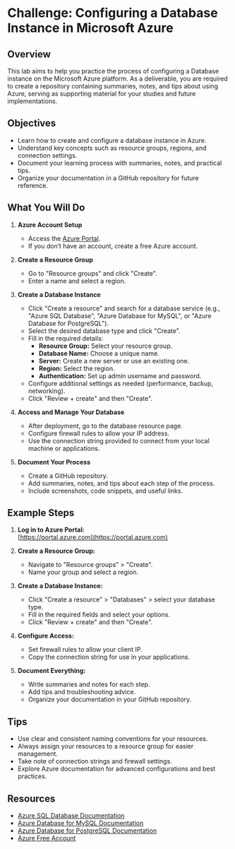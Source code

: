 # Challenge: Configuring a Database Instance in Microsoft Azure

## Overview

This lab aims to help you practice the process of configuring a Database instance on the Microsoft Azure platform. As a deliverable, you are required to create a repository containing summaries, notes, and tips about using Azure, serving as supporting material for your studies and future implementations.

## Objectives

- Learn how to create and configure a database instance in Azure.
- Understand key concepts such as resource groups, regions, and connection settings.
- Document your learning process with summaries, notes, and practical tips.
- Organize your documentation in a GitHub repository for future reference.

## What You Will Do

1. **Azure Account Setup**
   - Access the [Azure Portal](https://portal.azure.com).
   - If you don’t have an account, create a free Azure account.

2. **Create a Resource Group**
   - Go to "Resource groups" and click "Create".
   - Enter a name and select a region.

3. **Create a Database Instance**
   - Click "Create a resource" and search for a database service (e.g., "Azure SQL Database", "Azure Database for MySQL", or "Azure Database for PostgreSQL").
   - Select the desired database type and click "Create".
   - Fill in the required details:
     - **Resource Group:** Select your resource group.
     - **Database Name:** Choose a unique name.
     - **Server:** Create a new server or use an existing one.
     - **Region:** Select the region.
     - **Authentication:** Set up admin username and password.
   - Configure additional settings as needed (performance, backup, networking).
   - Click "Review + create" and then "Create".

4. **Access and Manage Your Database**
   - After deployment, go to the database resource page.
   - Configure firewall rules to allow your IP address.
   - Use the connection string provided to connect from your local machine or applications.

5. **Document Your Process**
   - Create a GitHub repository.
   - Add summaries, notes, and tips about each step of the process.
   - Include screenshots, code snippets, and useful links.

## Example Steps

1. **Log in to Azure Portal:**  
   [https://portal.azure.com](https://portal.azure.com)

2. **Create a Resource Group:**  
   - Navigate to "Resource groups" > "Create".
   - Name your group and select a region.

3. **Create a Database Instance:**  
   - Click "Create a resource" > "Databases" > select your database type.
   - Fill in the required fields and select your options.
   - Click "Review + create" and then "Create".

4. **Configure Access:**  
   - Set firewall rules to allow your client IP.
   - Copy the connection string for use in your applications.

5. **Document Everything:**  
   - Write summaries and notes for each step.
   - Add tips and troubleshooting advice.
   - Organize your documentation in your GitHub repository.

## Tips

- Use clear and consistent naming conventions for your resources.
- Always assign your resources to a resource group for easier management.
- Take note of connection strings and firewall settings.
- Explore Azure documentation for advanced configurations and best practices.

## Resources

- [Azure SQL Database Documentation](https://learn.microsoft.com/en-us/azure/azure-sql/database/)
- [Azure Database for MySQL Documentation](https://learn.microsoft.com/en-us/azure/mysql/)
- [Azure Database for PostgreSQL Documentation](https://learn.microsoft.com/en-us/azure/postgresql/)
- [Azure Free Account](https://azure.microsoft.com/en-us/free/)
